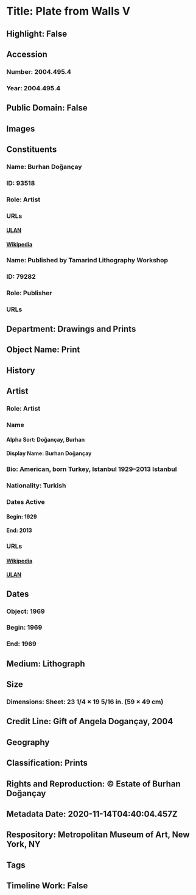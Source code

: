 # Title: Plate from Walls V
## Highlight: False
## Accession
### Number: 2004.495.4
### Year: 2004.495.4
## Public Domain: False
## Images
## Constituents
### Name: Burhan Doğançay
### ID: 93518
### Role: Artist
### URLs
#### [ULAN](http://vocab.getty.edu/page/ulan/500061581)
#### [Wikipedia](https://www.wikidata.org/wiki/Q1016269)
### Name: Published by Tamarind Lithography Workshop
### ID: 79282
### Role: Publisher
### URLs
## Department: Drawings and Prints
## Object Name: Print
## History
## Artist
### Role: Artist
### Name
#### Alpha Sort: Doğançay, Burhan
#### Display Name: Burhan Doğançay
### Bio: American, born Turkey, Istanbul 1929–2013 Istanbul
### Nationality: Turkish
### Dates Active
#### Begin: 1929
#### End: 2013
### URLs
#### [Wikipedia](https://www.wikidata.org/wiki/Q1016269)
#### [ULAN](http://vocab.getty.edu/page/ulan/500061581)
## Dates
### Object: 1969
### Begin: 1969
### End: 1969
## Medium: Lithograph
## Size
### Dimensions: Sheet: 23 1/4 × 19 5/16 in. (59 × 49 cm)
## Credit Line: Gift of Angela Dogançay, 2004
## Geography
## Classification: Prints
## Rights and Reproduction: © Estate of Burhan Doğançay
## Metadata Date: 2020-11-14T04:40:04.457Z
## Respository: Metropolitan Museum of Art, New York, NY
## Tags
## Timeline Work: False